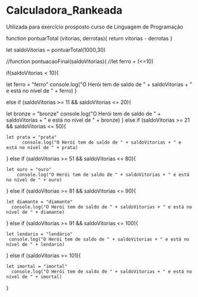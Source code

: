 # Calculadora_Rankeada

Utilizada para exercício prosposto curso de Linguagem de Programação 



function pontuarTotal (vitorias, derrotas){ 
  return vitorias - derrotas 
  }

let saldoVitorias = pontuarTotal(1000,30)



//function pontuacaoFinal(saldoVitorias){
  //let ferro = (<=10)



if(saldoVitorias < 10){ 
 
   let ferro = "ferro"
      console.log("O Herói tem de saldo de " + saldoVitorias + " e está no nível de " + ferro)
}
  
else if (saldoVitorias >= 11 && saldoVitorias <= 20){

   let bronze = "bronze"
       console.log("O Herói tem de saldo de " + saldoVitorias + " e está no nível de " + bronze)
}
else if (saldoVitorias >= 21 && saldoVitorias <= 50){

    let prata = "prata"
          console.log("O Herói tem de saldo de " + saldoVitorias + " e está no nível de " + prata)
}
else if (saldoVitorias >= 51 && saldoVitorias <= 80){

    let ouro = "ouro"
        console.log("O Herói tem de saldo de " + saldoVitorias + " e está no nível de " + ouro)
}
else if (saldoVitorias >= 81 && saldoVitorias <= 90){

    let diamante = "diamante"
      console.log("O Herói tem de saldo de " + saldoVitorias + " e está no nível de " + diamante)
}
else if (saldoVitorias >= 91 && saldoVitorias <= 100){

    let lendario = "lendário"
     console.log("O Herói tem de saldo de " + saldoVitorias + " e está no nível de " + lendario)
}
else if (saldoVitorias >= 101){

    let imortal = "imortal"
      console.log("O Herói tem de saldo de " + saldoVitorias + " e está no nível de " + imortal)

}
